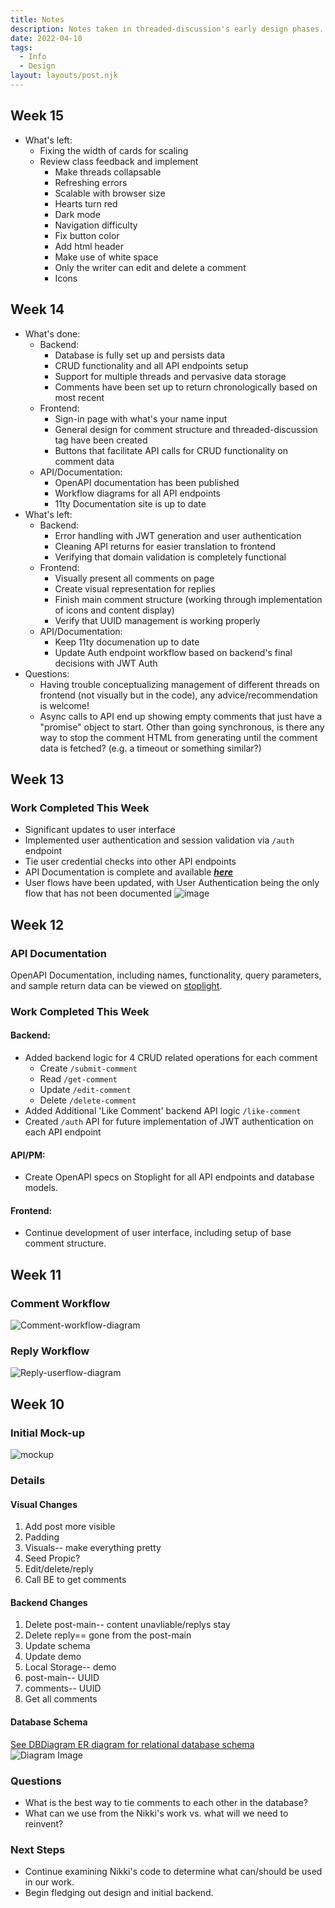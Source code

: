 ```yaml
---
title: Notes
description: Notes taken in threaded-discussion's early design phases. 
date: 2022-04-10
tags:
  - Info
  - Design
layout: layouts/post.njk
---
```

## Week 15 ##
- What's left:
  - Fixing the width of cards for scaling
  - Review class feedback and implement 
    - Make threads collapsable
    - Refreshing errors
    - Scalable with browser size
    - Hearts turn red
    - Dark mode
    - Navigation difficulty
    - Fix button color
    - Add html header
    - Make use of white space
    - Only the writer can edit and delete a comment
    - Icons

## Week 14 ##
- What's done:
  - Backend:
    - Database is fully set up and persists data 
    - CRUD functionality and all API endpoints setup
    - Support for multiple threads and pervasive data storage
    - Comments have been set up to return chronologically based on most recent
  - Frontend:
    - Sign-in page with what's your name input
    - General design for comment structure and threaded-discussion tag have been created
    - Buttons that facilitate API calls for CRUD functionality on comment data
  - API/Documentation:
    - OpenAPI documentation has been published
    - Workflow diagrams for all API endpoints
    - 11ty Documentation site is up to date
- What's left:
  - Backend:
    - Error handling with JWT generation and user authentication
    - Cleaning API returns for easier translation to frontend
    - Verifying that domain validation is completely functional
  - Frontend:
    - Visually present all comments on page 
    - Create visual representation for replies
    - Finish main comment structure (working through implementation of icons and content display)
    - Verify that UUID management is working properly
  - API/Documentation: 
    - Keep 11ty documenation up to date
    - Update Auth endpoint workflow based on backend's final decisions with JWT Auth
- Questions:
  - Having trouble conceptualizing management of different threads on frontend (not visually but in the code), any advice/recommendation is welcome!
  - Async calls to API end up showing empty comments that just have a "promise" object to start. Other than going synchronous, is there any way to stop the comment HTML from generating until the comment data is fetched? (e.g. a timeout or something similar?)
## Week 13 ##

### Work Completed This Week ###
- Significant updates to user interface
- Implemented user authentication and session validation via `/auth` endpoint
- Tie user credential checks into other API endpoints
- API Documentation is complete and available **_[here](https://da-penguins.stoplight.io/studio/threaded-discussion?source=b5xrzjkw&symbol=%252Fp%252Freference%252Fapi.yaml%252Fpaths%252F%7E1get-comment%252Fget)_**
- User flows have been updated, with User Authentication being the only flow that has not been documented ![image](https://user-images.githubusercontent.com/48635853/162653524-4ec45952-4179-4e2a-ae18-76ca32507c16.png)
## Week 12 ##
### API Documentation ###
OpenAPI Documentation, including names, functionality, query parameters, and sample return data can be viewed on [stoplight](https://da-penguins.stoplight.io/docs/threaded-discussion).

### Work Completed This Week ###
#### Backend: ####
- Added backend logic for 4 CRUD related operations for each comment
  - Create `/submit-comment`
  - Read `/get-comment`
  - Update `/edit-comment`
  - Delete `/delete-comment`
- Added Additional 'Like Comment' backend API logic `/like-comment`
- Created `/auth` API for future implementation of JWT authentication on each API endpoint

#### API/PM: ####
- Create OpenAPI specs on Stoplight for all API endpoints and database models.

#### Frontend: ####
- Continue development of user interface, including setup of base comment structure.
## Week 11 ##
### Comment Workflow ###
![Comment-workflow-diagram](https://user-images.githubusercontent.com/48635853/160300983-77c89afa-554d-4e28-8648-06e6f9034c39.png)
### Reply Workflow ###
![Reply-userflow-diagram](https://user-images.githubusercontent.com/48635853/160300745-cb69a590-b35b-4a5f-abbd-390a0f993d2f.png)


## Week 10 ##
### Initial Mock-up ###
![mockup](https://user-images.githubusercontent.com/48635853/159184135-4fe54c8c-8fd3-4602-a754-17766fb57065.jpg)

### Details ###

#### Visual Changes ####
1. Add post more visible
2. Padding
3. Visuals-- make everything pretty
4. Seed Propic?
5. Edit/delete/reply
6. Call BE to get comments

#### Backend Changes ####
1. Delete post-main-- content unavliable/replys stay
2. Delete reply== gone from the post-main
3. Update schema
4. Update demo
5. Local Storage-- demo
6. post-main-- UUID
7. comments-- UUID
8. Get all comments

#### Database Schema
[See DBDiagram ER diagram for relational database schema](https://dbdiagram.io/d/623369b20ac038740c529b9c) 
![Diagram Image](https://i.imgur.com/mFoLAaT.png)

### Questions ###
- What is the best way to tie comments to each other in the database?
- What can we use from the Nikki's work vs. what will we need to reinvent? 
### Next Steps ###
- Continue examining Nikki's code to determine what can/should be used in our work.
- Begin fledging out design and initial backend.
